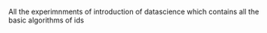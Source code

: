 All the experimnments of introduction of datascience which contains all the basic algorithms of ids 
